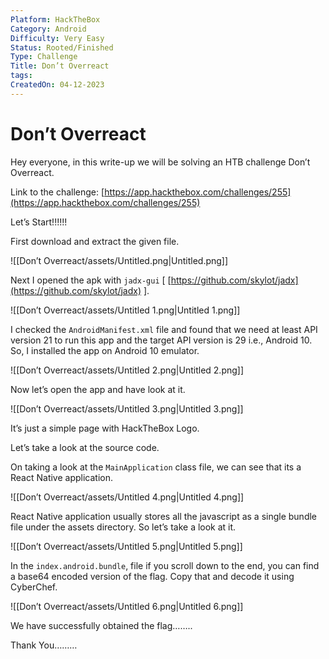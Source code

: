 ```yaml
---
Platform: HackTheBox
Category: Android
Difficulty: Very Easy
Status: Rooted/Finished
Type: Challenge
Title: Don’t Overreact
tags: 
CreatedOn: 04-12-2023
---
```

# Don’t Overreact

Hey everyone, in this write-up we will be solving an HTB challenge Don’t Overreact.

Link to the challenge: [https://app.hackthebox.com/challenges/255](https://app.hackthebox.com/challenges/255)

  

Let’s Start!!!!!!

  

First download and extract the given file.

![[Don’t Overreact/assets/Untitled.png|Untitled.png]]

Next I opened the apk with `jadx-gui` [ [https://github.com/skylot/jadx](https://github.com/skylot/jadx) ].

![[Don’t Overreact/assets/Untitled 1.png|Untitled 1.png]]

I checked the `AndroidManifest.xml` file and found that we need at least API version 21 to run this app and the target API version is 29 i.e., Android 10. So, I installed the app on Android 10 emulator.

![[Don’t Overreact/assets/Untitled 2.png|Untitled 2.png]]

Now let’s open the app and have look at it.

![[Don’t Overreact/assets/Untitled 3.png|Untitled 3.png]]

It’s just a simple page with HackTheBox Logo.

Let’s take a look at the source code.

On taking a look at the `MainApplication` class file, we can see that its a React Native application.

![[Don’t Overreact/assets/Untitled 4.png|Untitled 4.png]]

React Native application usually stores all the javascript as a single bundle file under the assets directory. So let’s take a look at it.

![[Don’t Overreact/assets/Untitled 5.png|Untitled 5.png]]

In the `index.android.bundle`, file if you scroll down to the end, you can find a base64 encoded version of the flag. Copy that and decode it using CyberChef.

![[Don’t Overreact/assets/Untitled 6.png|Untitled 6.png]]

We have successfully obtained the flag……..

  

Thank You………